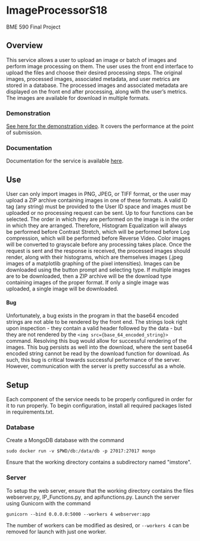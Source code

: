 # ImageProcessorS18
BME 590 Final Project

## Overview
This service allows a user to upload an image or batch of images and perform image processing on them.  The user uses the front end interface to upload the files and choose their desired processing steps.  The original images, processed images, associated metadata, and user metrics are stored in a database.  The processed images and associated metadata are displayed on the front end after processing, along with the user’s metrics.  The images are available for download in multiple formats.

### Demonstration
[See here for the demonstration video](https://drive.google.com/open?id=16GJyItGLNCmDgSjQiWnrR_utQV7sOkgy).
It covers the performance at the point of submission.

### Documentation
Documentation for the service is available [here](http://image-processor-final-project.readthedocs.io/en/latest/).

## Use
User can only import images in PNG, JPEG, or TIFF format, or the user may upload a ZIP archive containing images in one of these formats.
A valid ID tag (any string) must be provided to the User ID space and images must be uploaded or no processing request can be sent.
Up to four functions can be selected. The order in which they are performed on the image is in the order in which they are
arranged. Therefore, Histogram Equalization will always be performed before Contrast Stretch, which will be performed before Log
compression, which will be performed before Reverse Video. Color images will be converted to grayscale before any
processing takes place.
Once the request is sent and the response is received, the processed images should render, along with their histograms,
which are themselves images (.jpeg images of a matplotlib graphing of the pixel intensities).
Images can be downloaded using the button prompt and selecting type. If multiple images are to be downloaded, then a ZIP archive
will be the download type containing images of the proper format. If only a single image was uploaded, a single image will be downloaded.

#### Bug
Unfortunately, a bug exists in the program in that the base64 encoded strings are not able to be rendered by the front
end.
The strings look right upon inspection - they contain a valid header followed by the data - but they are not
rendered by the `<img src={base_64_encoded_string}>` command. Resolving this bug would allow for successful rendering of
the images. This bug persists as well into the download, where the sent base64 encoded string cannot be read by the
download function for download. As such, this bug is critical towards successful performance of the server. However,
communication with the server is pretty successful as a whole.

## Setup
Each component of the service needs to be properly configured in order for it to run properly.  To begin configuration, install all required packages listed in requirements.txt.
### Database
Create a MongoDB database with the command
```
sudo docker run -v $PWD/db:/data/db -p 27017:27017 mongo
```
Ensure that the working directory contains a subdirectory named "imstore".

### Server
To setup the web server, ensure that the working directory contains the files webserver.py, IP_Functions.py, and apifunctions.py.  Launch the server using Gunicorn with the command
```
gunicorn --bind 0.0.0.0:5000 --workers 4 webserver:app
```
The number of workers can be modified as desired, or ```--workers 4``` can be removed for launch with just one worker.
